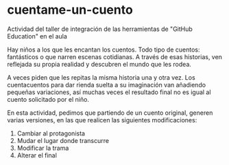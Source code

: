 # cuentame-un-cuento
Actividad del taller de integración de las herramientas de "GitHub Education" en el aula

Hay niños a los que les encantan los cuentos. Todo tipo de cuentos: fantásticos o que narren escenas cotidianas. A través de esas historias, ven reflejada su propia realidad y descubren el mundo que les rodea.

A veces piden que les repitas la misma historia una y otra vez. Los cuentacuentos para dar rienda suelta a su imaginación van añadiendo pequeñas variaciones, así muchas veces el resultado final no es igual al cuento solicitado por el niño.

En esta actividad, pedimos que partiendo de un cuento original, generen varias versiones, en las que realicen las siguientes modificaciones:

1. Cambiar al protagonista
2. Mudar el lugar donde transcurre
3. Modificar la trama 
4. Alterar el final
